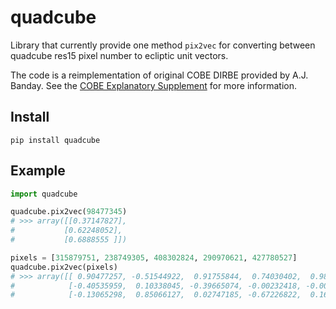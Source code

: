 # quadcube

Library that currently provide one method `pix2vec` for converting between quadcube res15 pixel number to ecliptic unit vectors.

The code is a reimplementation of original COBE DIRBE provided by A.J. Banday. See the [COBE Explanatory Supplement](https://lambda.gsfc.nasa.gov/product/cobe/dirbe_exsup.html) for more information.

## Install
`pip install quadcube`

## Example
```python
import quadcube

quadcube.pix2vec(98477345)
# >>> array([[0.37147827],
#           [0.62248052],
#           [0.6888555 ]])

pixels = [315879751, 238749305, 408302824, 290970621, 427780527]
quadcube.pix2vec(pixels)
# >>> array([[ 0.90477257, -0.51544922,  0.91755844,  0.74030402,  0.98561299],
#            [-0.40535959,  0.10338045, -0.39665074, -0.00232418, -0.00949373],
#            [-0.13065298,  0.85066127,  0.02747185, -0.67226822,  0.16875101]])

```
